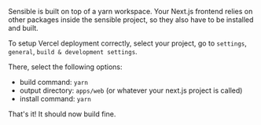 Sensible is built on top of a yarn workspace. Your Next.js frontend relies on other packages inside the sensible project, so they also have to be installed and built.

To setup Vercel deployment correctly, select your project, go to `settings`, `general`, `build & development settings`.

There, select the following options:

- build command: `yarn`
- output directory: `apps/web` (or whatever your next.js project is called)
- install command: `yarn`

That's it! It should now build fine.
